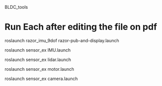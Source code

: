 BLDC_tools

# Run Each after editing the file on pdf
roslaunch razor_imu_9dof razor-pub-and-display.launch


roslaunch sensor_ex IMU.launch

roslaunch sensor_ex lidar.launch

roslaunch sensor_ex motor.launch

roslaunch sensor_ex camera.launch
